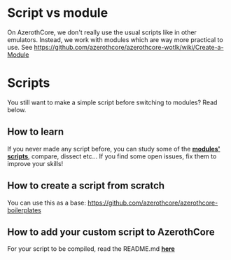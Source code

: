 # Script vs module

On AzerothCore, we don't really use the usual scripts like in other emulators. Instead, we work with modules which are way more practical to use. See https://github.com/azerothcore/azerothcore-wotlk/wiki/Create-a-Module


# Scripts

You still want to make a simple script before switching to modules? Read below.


## How to learn

If you never made any script before, you can study some of the **[modules' scripts](http://www.azerothcore.org/modules-catalogue/)**, compare, dissect etc... If you find some open issues, fix them to improve your skills!


## How to create a script from scratch

You can use this as a base: https://github.com/azerothcore/azerothcore-boilerplates


## How to add your custom script to AzerothCore

For your script to be compiled, read the README.md **[here](https://github.com/azerothcore/azerothcore-wotlk/blob/master/src/server/scripts/Custom/README.md)**